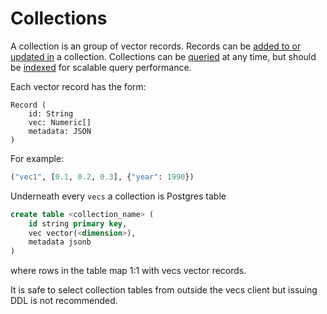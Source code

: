 # Collections

A collection is an group of vector records.
Records can be [added to or updated in](/vecs/api/#upserting-vectors) a collection.
Collections can be [queried](/vecs/api/#query) at any time, but should be [indexed](/vecs/api/#create-an-index) for scalable query performance.

Each vector record has the form:

```
Record (
    id: String
    vec: Numeric[]
    metadata: JSON
)
```

For example:
```python
("vec1", [0.1, 0.2, 0.3], {"year": 1990})
```

Underneath every `vecs` a collection is Postgres table

```sql
create table <collection_name> (
    id string primary key,
    vec vector(<dimension>),
    metadata jsonb
)
```
where rows in the table map 1:1 with vecs vector records.

It is safe to select collection tables from outside the vecs client but issuing DDL is not recommended.
